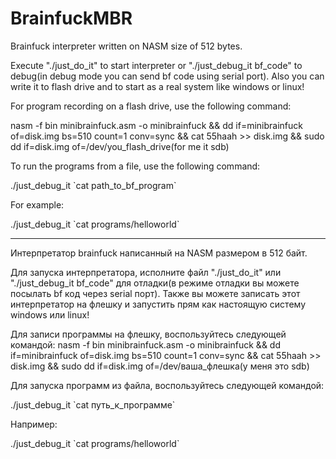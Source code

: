 # BrainfuckMBR
Brainfuck interpreter written on NASM size of 512 bytes.

Execute  "./just_do_it" to start interpreter or "./just_debug_it bf_code" to debug(in debug mode you can send bf code using serial port). Also you can write it to flash drive and to start as a real system like windows or linux! 

For program recording on a flash drive, use the following command:

nasm -f bin minibrainfuck.asm -o minibrainfuck && dd if=minibrainfuck of=disk.img bs=510 count=1 conv=sync && cat 55haah >> disk.img && sudo dd if=disk.img of=/dev/you_flash_drive(for me it sdb)

To run the programs from a file, use the following command:

./just_debug_it \`cat path_to_bf_program\`

For example:

./just_debug_it \`cat programs/helloworld\`

-----------------------------------------------------------------------------------------------------------------------

Интерпретатор brainfuck написанный на NASM размером в 512 байт.

Для запуска интерпретатора, исполните файл "./just_do_it" или "./just_debug_it bf_code" для отладки(в режиме отладки вы можете посылать bf код через serial порт). Также вы можете записать этот интерпретатор на флешку и запустить прям как настоящую систему windows или linux!

Для записи программы на флешку, воспользуйтесь следующей командой:
nasm -f bin minibrainfuck.asm -o minibrainfuck && dd if=minibrainfuck of=disk.img bs=510 count=1 conv=sync && cat 55haah >> disk.img && sudo dd if=disk.img of=/dev/ваша_флешка(у меня это sdb)

Для запуска программ из файла, воспользуйтесь следующей командой:

./just_debug_it \`cat путь_к_программе\`

Например:

./just_debug_it \`cat programs/helloworld\`

